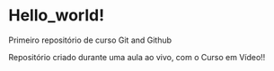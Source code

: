 # Hello_world!
 Primeiro repositório de curso Git and Github

Repositório criado durante uma aula ao vivo, com o Curso em Vídeo!!